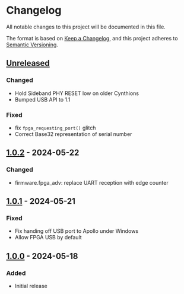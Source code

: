 # Changelog

All notable changes to this project will be documented in this file.

The format is based on [Keep a Changelog](https://keepachangelog.com/en/1.1.0/),
and this project adheres to [Semantic Versioning](https://semver.org/spec/v2.0.0.html).


## [Unreleased]
### Changed
- Hold Sideband PHY RESET low on older Cynthions
- Bumped USB API to 1.1
### Fixed
- fix `fpga_requesting_port()` glitch
- Correct Base32 representation of serial number


## [1.0.2] - 2024-05-22
### Changed
- firmware.fpga_adv: replace UART reception with edge counter


## [1.0.1] - 2024-05-21
### Fixed
- Fix handing off USB port to Apollo under Windows
- Allow FPGA USB by default


## [1.0.0] - 2024-05-18
### Added
- Initial release


[Unreleased]: https://github.com/greatscottgadgets/apollo/compare/v1.0.2...HEAD
[1.0.2]: https://github.com/greatscottgadgets/apollo/compare/v1.0.1...v1.0.2
[1.0.1]: https://github.com/greatscottgadgets/apollo/compare/v1.0.0...v1.0.1
[1.0.0]: https://github.com/greatscottgadgets/apollo/releases/tag/v1.0.0
